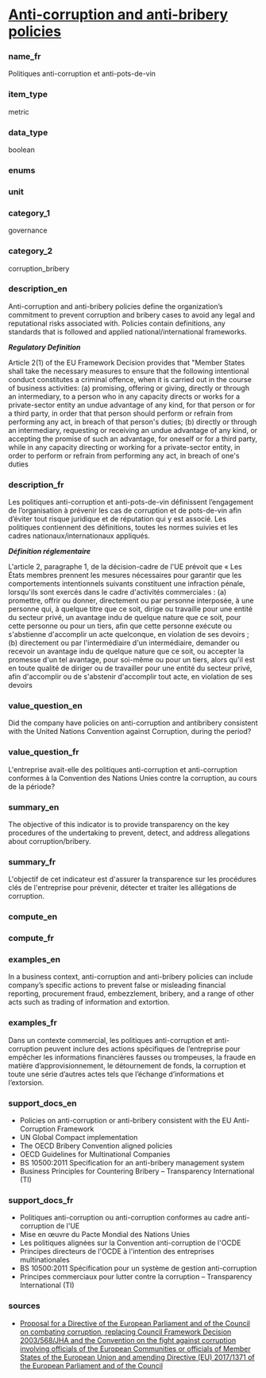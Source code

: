 
# [Anti-corruption and anti-bribery policies](#corruption_bribery_policy_bool)

### name_fr

Politiques anti-corruption et anti-pots-de-vin

### item_type

metric

### data_type

boolean

### enums



### unit



### category_1

governance

### category_2

corruption_bribery

### description_en

Anti-corruption and anti-bribery policies define the organization’s commitment to prevent corruption
and bribery cases to avoid any legal and reputational risks associated with. Policies contain
definitions, any standards that is followed and applied national/international frameworks.

***Regulatory Definition***

Article 2(1) of the EU Framework Decision provides that "Member States shall take the necessary
measures to ensure that the following intentional conduct constitutes a criminal offence, when
it is carried out in the course of business activities: (a) promising, offering or giving, directly
or through an intermediary, to a person who in any capacity directs or works for a private-sector
entity an undue advantage of any kind, for that person or for a third party, in order that that
person should perform or refrain from performing any act, in breach of that person's duties; (b)
directly or through an intermediary, requesting or receiving an undue advantage of any kind, or
accepting the promise of such an advantage, for oneself or for a third party, while in any capacity
directing or working for a private-sector entity, in order to perform or refrain from performing
any act, in breach of one's duties

### description_fr

Les politiques anti-corruption et anti-pots-de-vin définissent l’engagement de l’organisation à
prévenir les cas de corruption et de pots-de-vin afin d’éviter tout risque juridique et de 
réputation qui y est associé. Les politiques contiennent des définitions, toutes les normes suivies
et les cadres nationaux/internationaux appliqués.

***Définition réglementaire***

L'article 2, paragraphe 1, de la décision-cadre de l'UE prévoit que « Les États membres prennent
les mesures nécessaires pour garantir que les comportements intentionnels suivants constituent une
infraction pénale, lorsqu'ils sont exercés dans le cadre d'activités commerciales : (a) promettre,
offrir ou donner, directement ou par personne interposée, à une personne qui, à quelque titre que
ce soit, dirige ou travaille pour une entité du secteur privé, un avantage indu de quelque nature
que ce soit, pour cette personne ou pour un tiers, afin que cette personne exécute ou s'abstienne
d'accomplir un acte quelconque, en violation de ses devoirs ; (b) directement ou par
l'intermédiaire d'un intermédiaire, demander ou recevoir un avantage indu de quelque nature que ce
soit, ou accepter la promesse d'un tel avantage, pour soi-même ou pour un tiers, alors qu'il est
en toute qualité de diriger ou de travailler pour une entité du secteur privé, afin d'accomplir ou
de s'abstenir d'accomplir tout acte, en violation de ses devoirs

### value_question_en

Did the company have policies on anti-corruption and antibribery
consistent with the United Nations Convention against Corruption, during the period?

### value_question_fr


L'entreprise avait-elle des politiques anti-corruption et anti-corruption conformes à la Convention
des Nations Unies contre la corruption, au cours de la période?

### summary_en

The objective of this indicator is to provide transparency on the key procedures of the undertaking to prevent, detect, and address allegations about corruption/bribery.

### summary_fr

L'objectif de cet indicateur est d'assurer la transparence sur les procédures clés de l'entreprise pour prévenir, détecter et traiter les allégations de corruption.

### compute_en



### compute_fr



### examples_en

In a business context, anti-corruption and anti-bribery policies can include company’s specific
actions to prevent false or misleading financial reporting, procurement fraud, embezzlement,
bribery, and a range of other acts such as trading of information and extortion. 

### examples_fr

Dans un contexte commercial, les politiques anti-corruption et anti-corruption peuvent inclure
des actions spécifiques de l’entreprise pour empêcher les informations financières fausses ou
trompeuses, la fraude en matière d’approvisionnement, le détournement de fonds, la corruption et
toute une série d’autres actes tels que l’échange d’informations et l’extorsion.

### support_docs_en

- Policies on anti-corruption or anti-bribery consistent with the EU Anti-Corruption Framework
- UN Global Compact implementation
- The OECD Bribery Convention aligned policies
- OECD Guidelines for Multinational Companies
- BS 10500:2011 Specification for an anti-bribery management system
- Business Principles for Countering Bribery – Transparency International (TI)

### support_docs_fr

- Politiques anti-corruption ou anti-corruption conformes au cadre anti-corruption de l'UE
- Mise en œuvre du Pacte Mondial des Nations Unies
- Les politiques alignées sur la Convention anti-corruption de l'OCDE
- Principes directeurs de l'OCDE à l'intention des entreprises multinationales
- BS 10500:2011 Spécification pour un système de gestion anti-corruption
- Principes commerciaux pour lutter contre la corruption – Transparency International (TI)

### sources

- [Proposal for a Directive of the European Parliament and of the Council on combating corruption,
replacing Council Framework Decision 2003/568/JHA and the Convention on the fight against
corruption involving officials of the European Communities or officials of Member States of
the European Union and amending Directive (EU) 2017/1371 of the European Parliament and of
the Council](https://eur-lex.europa.eu/legal-content/EN/TXT/?uri=COM%3A2023%3A234%3AFIN)
            